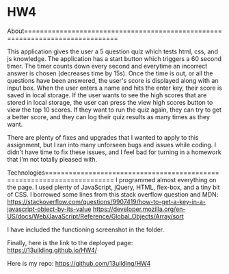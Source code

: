 # HW4
About==============================================================================

This application gives the user a 5 question quiz which tests html, css, and js knowledge. The application has a start button which triggers a 60 second timer. The timer counts down every second and everytime an incorrect answer is chosen (decreases time by 15s). Once the time is out, or all the questions have been answered, the user's score is displayed along with an input box. When the user enters a name and hits the enter key, their score is saved in local storage. If the user wants to see the high scores that are stored in local storage, the user can press the view high scores button to view the top 10 scores. If they want to run the quiz again, they can try to get a better score, and they can log their quiz results as many times as they want.

There are plenty of fixes and upgrades that I wanted to apply to this assignment, but I ran into many unforseen bugs and issues while coding. I didn't have time to fix these issues, and I feel bad for turning in a homework that I'm not totally pleased with.

Technologies=======================================================================
I programmed almost everything on the page. I used plenty of JavaScript, jQuery, HTML, flex-box, and a tiny bit of CSS. I borrowed some lines from this stack overflow question and MDN: 
https://stackoverflow.com/questions/9907419/how-to-get-a-key-in-a-javascript-object-by-its-value 
https://developer.mozilla.org/en-US/docs/Web/JavaScript/Reference/Global_Objects/Array/sort

I have included the functioning screenshot in the folder.

Finally, here is the link to the deployed page:
https://13uilding.github.io/HW4/

Here is my repo:
https://github.com/13uilding/HW4

